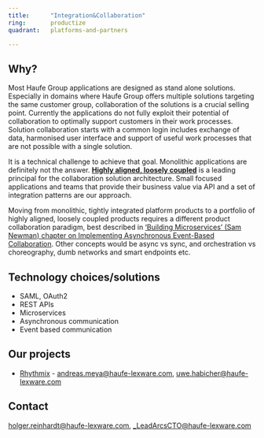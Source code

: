 ```yaml
---
title:      "Integration&Collaboration"
ring:       productize
quadrant:   platforms-and-partners

---
```


## Why? ##

Most Haufe Group applications are designed as stand alone solutions.
Especially in domains where Haufe Group offers multiple solutions targeting the same customer group, collaboration of the solutions is a crucial selling point.
Currently the applications do not fully exploit their potential of collaboration to optimally support customers in their work processes.
Solution collaboration starts with a common login includes exchange of data, harmonised user interface and support of useful work processes that are not possible with a single solution.

It is a technical challenge to achieve that goal. Monolithic applications are definitely not the answer.
[**Highly aligned, loosely coupled**](https://de.slideshare.net/reed2001/culture-1798664/94-Highly_Aligned_Loosely_Coupled_Highly) is a leading principal for the collaboration solution architecture.
Small focused applications and teams that provide their business value via API and a set of integration patterns are our approach.

Moving from monolithic, tightly integrated platform products to a portfolio of highly aligned, loosely coupled products requires a different product collaboration paradigm, best described in [‘Building Microservices’ (Sam Newman) chapter on Implementing Asynchronous Event-Based Collaboration](https://www.safaribooksonline.com/library/view/building-microservices/9781491950340/ch04.html#idm811600).
Other concepts would be async vs sync, and orchestration vs choreography, dumb networks and smart endpoints etc.

## Technology choices/solutions ##

- SAML, OAuth2
- REST APIs
- Microservices
- Asynchronous communication
- Event based communication

## Our projects ##

- [Rhythmix](https://rhythmix.haufe.com/de) - <andreas.meya@haufe-lexware.com>, <uwe.habicher@haufe-lexware.com>

## Contact ##

<holger.reinhardt@haufe-lexware.com>, <_LeadArcsCTO@haufe-lexware.com>
